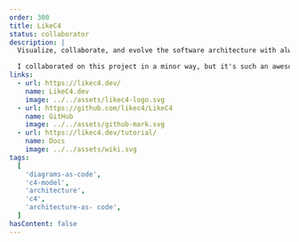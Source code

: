 ```yaml
---
order: 300
title: LikeC4
status: collaborator
description: |
  Visualize, collaborate, and evolve the software architecture with always actual and live diagrams from your code.

  I collaborated on this project in a minor way, but it's such an awesome project that I wanted to share it with you.
links:
  - url: https://likec4.dev/
    name: LikeC4.dev
    image: ../../assets/likec4-logo.svg
  - url: https://github.com/likec4/LikeC4
    name: GitHub
    image: ../../assets/github-mark.svg
  - url: https://likec4.dev/tutorial/
    name: Docs
    image: ../../assets/wiki.svg
tags:
  [
    'diagrams-as-code',
    'c4-model',
    'architecture',
    'c4',
    'architecture-as- code',
  ]
hasContent: false
---
```

